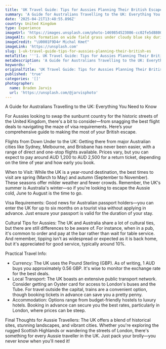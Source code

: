 ```yaml
---
title: 'UK Travel Guide: Tips for Aussies Planning Their British Escape'
summary: 'A Guide for Australians Travelling to the UK: Everything You Need to Know...'
date: '2025-04-21T13:48:55.896Z'
country: United Kingdom
type: Experience
imageUrl: 'https://images.unsplash.com/photo-1469854523086-cc02fe5d8800'
imageAlt: rock formation on wide field grass under cloudy blue sky during daytime
imageCredit: "\U0001F9D4‍♂️ Michal Kmeť"
imageLink: 'https://unsplash.com'
slug: 1-uk-travel-guide-tips-for-aussies-planning-their-british-es
metaTitle: '''1. UK Travel Guide: Tips for Aussies Planning Their British Escape'''
metaDescription: 'A Guide for Australians Travelling to the UK: Everything You Need to Know...'
keywords: ''
originalTitle: 'UK Travel Guide: Tips for Aussies Planning Their British Escape'
published: 'true'
categories: '[]'
photographer:
  name: Braden Jarvis
  url: 'https://unsplash.com/@jarvisphoto'
---
```









A Guide for Australians Travelling to the UK: Everything You Need to Know

For Aussies looking to swap the sunburnt country for the historic streets of the United Kingdom, there's a bit to consider—from snagging the best flight deals to navigating the maze of visa requirements. Here’s your comprehensive guide to making the most of your British escape.

Flights from Down Under to the UK: Getting there from major Australian cities like Sydney, Melbourne, and Brisbane has never been easier, with a range of direct and one-stop flights available. Prices vary, but you can expect to pay around AUD 1,200 to AUD 2,500 for a return ticket, depending on the time of year and how early you book. 

When to Visit: While the UK is a year-round destination, the best times to visit are spring (March to May) and autumn (September to November). These seasons offer milder weather and fewer crowds. Remember, the UK's summer is Australia's winter—so if you're looking to escape the Aussie cold, June to August is the time to go.

Visa Requirements: Good news for Australian passport holders—you can enter the UK for up to six months on a tourist visa without applying in advance. Just ensure your passport is valid for the duration of your stay.

Cultural Tips for Aussies: The UK and Australia share a lot of cultural ties, but there are still differences to be aware of. For instance, when in a pub, it's common to order and pay at the bar rather than wait for table service. And remember, tipping isn't as widespread or expected as it is back home, but it's appreciated for good service, typically around 10%.

Practical Travel Info:
- Currency: The UK uses the Pound Sterling (GBP). As of writing, 1 AUD buys you approximately 0.56 GBP. It's wise to monitor the exchange rate for the best deals.
- Local Transport: The UK boasts an extensive public transport network. Consider getting an Oyster card for access to London's buses and the Tube. For travel outside the capital, trains are a convenient option, though booking tickets in advance can save you a pretty penny.
- Accommodation: Options range from budget-friendly hostels to luxury hotels. Booking in advance can secure you the best rates, particularly in London, where prices can be steep.

Final Thoughts for Aussie Travellers: The UK offers a blend of historical sites, stunning landscapes, and vibrant cities. Whether you're exploring the rugged Scottish Highlands or wandering the streets of London, there's something for every Aussie traveller in the UK. Just pack your brolly—you never know when you'll need it!
